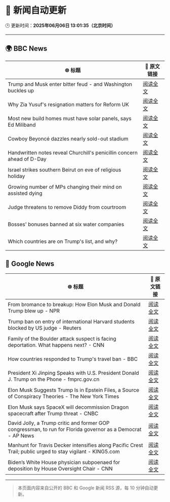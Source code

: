 # 🧠 新闻自动更新

🕒 更新时间：**2025年06月06日 13:01:35（北京时间）**

---

## 🌍 BBC News

| 🌐 标题 | 🔗 原文链接 |
|--------|-------------|
| Trump and Musk enter bitter feud - and Washington buckles up | [阅读全文](https://www.bbc.com/news/articles/c3wd2215q08o) |
| Why Zia Yusuf's resignation matters for Reform UK | [阅读全文](https://www.bbc.com/news/articles/ce80px2gwjzo) |
| Most new build homes must have solar panels, says Ed Miliband | [阅读全文](https://www.bbc.com/news/articles/c0j728gvp94o) |
| Cowboy Beyoncé dazzles nearly sold-out stadium | [阅读全文](https://www.bbc.com/news/articles/cvgvlxk01gvo) |
| Handwritten notes reveal Churchill's penicillin concern ahead of D-Day | [阅读全文](https://www.bbc.com/news/articles/cj09v52l8v4o) |
| Israel strikes southern Beirut on eve of religious holiday | [阅读全文](https://www.bbc.com/news/articles/c3v52241eyvo) |
| Growing number of MPs changing their mind on assisted dying | [阅读全文](https://www.bbc.com/news/articles/c2lk21x800yo) |
| Judge threatens to remove Diddy from courtroom | [阅读全文](https://www.bbc.com/news/articles/ckgqp4pg3jwo) |
| Bosses' bonuses banned at six water companies | [阅读全文](https://www.bbc.com/news/articles/cdxvpr4qkyxo) |
| Which countries are on Trump's list, and why? | [阅读全文](https://www.bbc.com/news/articles/cz6329yvwdvo) |

## 📰 Google News

| 🌐 标题 | 🔗 原文链接 |
|--------|-------------|
| From bromance to breakup: How Elon Musk and Donald Trump blew up - NPR | [阅读全文](https://news.google.com/rss/articles/CBMijAFBVV95cUxQc3dmX2RncUtkazltVzR0M3FvNTFnaUlzZHhZb3RTWkdOLUhidk9zajAtSDQ1NkN2dmZxNndfckw5UUczVm54YmUwVlRlMXE2OU1zV1BnXzFjUW55clhkM1pMS3BlWGRBdmJSanJ6WjN6T29uSHRaNU9ZRXEtWlNZTFp5WnQ0bVhqalF2cA?oc=5) |
| Trump ban on entry of international Harvard students blocked by US judge - Reuters | [阅读全文](https://news.google.com/rss/articles/CBMiogFBVV95cUxQcjZqanhfanNnY2o4U1RMUU5KRF84Smk0Tm5SOWNzX1R3V2Z6N2xYTW1pektNam1wS3hMeHowWXduQUR4MFptS3k4bnBWSXVpZ2w4cVZKUGFkUkRqVk9JZXJjTThRdmg1VjZVQ1BZWXcyQmdOWUZ6cUNHMXNTXzY3dm15MVgtdG9mZlFPVy1fN285XzdiRXVCRGRqWjFlNXBPVEE?oc=5) |
| Family of the Boulder attack suspect is facing deportation. What happens next? - CNN | [阅读全文](https://news.google.com/rss/articles/CBMic0FVX3lxTE5jVUM5aTdrUUdCcDFveDByT2pLNGxLVXFRc1JLbGRESzRDbFpLdUFiMG5XdzFfemdlVHh6cEFvNHZHRE11SG1mdXZ2dWhmNDFtSGpUamFXeFIwV05mQV9fNlBYbWp1Y3daNERocnJ0bXdsSDDSAXhBVV95cUxNU05TXzR6ZHA5S0xUX0hoTHNkZ1NXZlJlajJucEptTWVUSmdtRXBWUUZVN2ZRbkw5NTNDTE1TeFdjWGR5a1ZLNXh2Y3VxSmV2cndRcWRRX21PQ2UwWFRMX3Bud3NTWmRIVFBBZ0ZyU2htZ25Ra2dZTnI?oc=5) |
| How countries responded to Trump's travel ban - BBC | [阅读全文](https://news.google.com/rss/articles/CBMiWkFVX3lxTE9SRnUwU0p0YXBwYUNPZU53RVByTUZYUFZYU2tCUmZpNWlOLXIzTEZncWV2cEF1bnJrbmEtM3VtOWR6ZVBXc0VtUnBHVnFpR0Z5UkUyR3MtU2JFUdIBX0FVX3lxTE1HaXVJcktDUkNKSTU3SjJZSGo1dE53TjBqT19kci1QTUVYQW1Takx1UVhPa1llRWRoZ2x5X2tuZzVEMnFGVnVfeHNMZUJyTmtOWWFUUWRkQ3AzZ1hPaHVv?oc=5) |
| President Xi Jinping Speaks with U.S. President Donald J. Trump on the Phone - fmprc.gov.cn | [阅读全文](https://news.google.com/rss/articles/CBMidkFVX3lxTFBhZmxTX3p4X0JVVFJaNUJEUEdDWGtCNEdsQ0ptWi1VcWd6VHdRYWZ5WHdIRzFubURWcXB6OEtrbllscWc4dDBzOWtXYTlmaFJkSnJsdzdlWUtMTm1ucGM2U0JnSzdVcWlITEdPMDhBbWdYNjlaTkE?oc=5) |
| Elon Musk Suggests Trump Is in Epstein Files, a Source of Conspiracy Theories - The New York Times | [阅读全文](https://news.google.com/rss/articles/CBMifEFVX3lxTE1YT2cwX2xIX2x6ZW10a1lpcTVySzQtNEhjVEM3dW1Ca094bENpVEliZXJPb3lYZGxlN1pvUjZ2X2pEMmRDR0NTZThseHdIaUhFWWlIVG0yc0Q4dzdTemdMdWFDOWZ6US1iSS0xcmZsVkxKRHJ2WWIwWElPTnc?oc=5) |
| Elon Musk says SpaceX will decommission Dragon spacecraft after Trump threat - CNBC | [阅读全文](https://news.google.com/rss/articles/CBMidEFVX3lxTE14QkNBbklCZV93emFUcHZWeWRlR3pDc08zczdkb0dEVUpfRm1FM180RzJsWUVWOWRKM256Z0pLYUpWamdpZzZhSWMxR0ZBVjJzVm1UZ3VDcWZvR0pUaFZCNDJfbTFkYTZVN2Z0c3F6bkNvTjJR0gF6QVVfeXFMTko2NWFkT0s5cnIwS1RVbHVuUXpmRFRpMl9OUDZ5aDRFbmxiak1McWlSX0YxRlYzRWhPbDRPRE9PYng3eEc5VDJjeDh5blBaSmRSUllRVVkxbWRKenFFZnRDSTlNZDRYZGFLcm1mbG5TVlBFM05WX0JvOUE?oc=5) |
| David Jolly, a Trump critic and former GOP congressman, to run for Florida governor as a Democrat - AP News | [阅读全文](https://news.google.com/rss/articles/CBMirAFBVV95cUxPT2VWbVBiaVFHN0QtejBlbHNpbjhQU1R0ZGU3RDJLZXF0TUVjNkRKT1ltSlVBUEZ1N0IxeUFPTlUxekRzaE9WSTZ3TjRoME40VHVfenBSSTB1LW5Xd2ZSb2tnZ01pbWJZb012azJHUnhTUlhhaTNxRFJkckhYQzRic2dqVk5QeVN3RmVkd2xyWmM2SG1rZFJIcXhLTWd1SlQ0aktGWGRSR1g2YTQ4?oc=5) |
| Manhunt for Travis Decker intensifies along Pacific Crest Trail; public urged to stay vigilant - KING5.com | [阅读全文](https://news.google.com/rss/articles/CBMiywFBVV95cUxQNFhfVzNzXzBPUi1FVDBBQlA2cEYzNE9yWU9oeXdUSWlMcXp2ZFZDaXlQdnhwaGhlWEhfV3RXWE5NNzRic0ZaZ04wUmJPQVpmS1pIdjFGRy01MTNjb2Z6dllUOHBfQmg5clo0bnZpOUtNNmt1eG43SHZ3TzVXdjZXSFBhRXowQlU1dVVieTBNZWxSSV9LM2VVU09LOFZBNVNzUHRyTVRnQ2hzLS0ydk4wV0Vib3p5SUdVc282VWh5T3d5NTlfZ3g4aUhIOA?oc=5) |
| Biden’s White House physician subpoenaed for deposition by House Oversight Chair - CNN | [阅读全文](https://news.google.com/rss/articles/CBMif0FVX3lxTFB4bzFiN19oNnp0XzZVRERzYzVKeVZMLURWb3E3RTRJeGhJSzE2M3RHUWN5WUV6cnNXNVZzOVJmYUZRdVNvX3k0eVRZMTBlMGM2bll0OFpQaGNxWGRKUGZBVS1QbWV3Skc4ejNVTjNkaTBCUjVrREVnQlpBb2t3SDTSAYQBQVVfeXFMTUpWZnZDbDA5UjZpMklZdHNkVGRWbnlNOEcxRDE0M21rWTVqX09yMHZhQ2NvbUZBSi1OTUplekpiU2hJSWtna2VkSi1oQ3dhNTlvejNFUEZGaTgwNmRoZVM2U1g4RGVQYWxxWGpSenJ1ajhUQ0trVTUwQ3VvNmcycVJncEd0?oc=5) |

---
> 本页面内容来自公开的 BBC 和 Google 新闻 RSS 源，每 10 分钟自动更新。